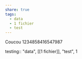 ```yaml
---
share: true
tags:
  - data
  - 1 fichier
  - test
---
```




Coucou
1234858416547987

testing:: "data", [[1 fichier]], "test", 1

